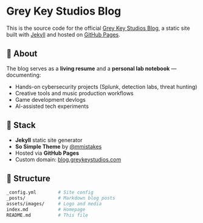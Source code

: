 # Grey Key Studios Blog

This is the source code for the official [Grey Key Studios Blog](https://blog.greykeystudios.com), a static site built with [Jekyll](https://jekyllrb.com) and hosted on [GitHub Pages](https://pages.github.com).

## 🧠 About

The blog serves as a **living resume** and a **personal lab notebook** — documenting:

- Hands-on cybersecurity projects (Splunk, detection labs, threat hunting)
- Creative tools and music production workflows
- Game development devlogs
- AI-assisted tech experiments

## 🚀 Stack

- **Jekyll** static site generator
- **So Simple Theme** by [@mmistakes](https://github.com/mmistakes/so-simple-theme)
- Hosted via **GitHub Pages**
- Custom domain: [blog.greykeystudios.com](https://blog.greykeystudios.com)

## 📁 Structure

```bash
_config.yml        # Site config
_posts/            # Markdown blog posts
assets/images/     # Logo and media
index.md           # Homepage
README.md          # This file
